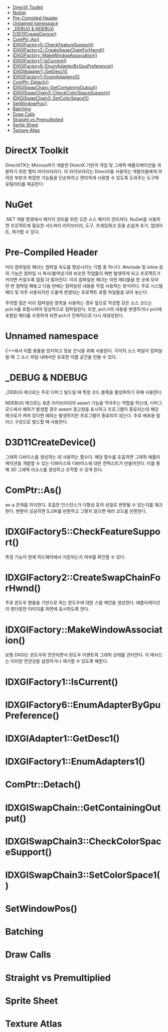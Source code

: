 - [DirectX Toolkit](#directx-toolkit)
- [NuGet](#nuget)
- [Pre-Compiled Header](#pre-compiled-header)
- [Unnamed namespace](#unnamed-namespace)
- [\_DEBUG \& NDEBUG](#_debug--ndebug)
- [D3D11CreateDevice()](#d3d11createdevice)
- [ComPtr::As()](#comptras)
- [IDXGIFactory5::CheckFeatureSupport()](#idxgifactory5checkfeaturesupport)
- [IDXGIFactory2::CreateSwapChainForHwnd()](#idxgifactory2createswapchainforhwnd)
- [IDXGIFactory::MakeWindowAssociation()](#idxgifactorymakewindowassociation)
- [IDXGIFactory1::IsCurrent()](#idxgifactory1iscurrent)
- [IDXGIFactory6::EnumAdapterByGpuPreference()](#idxgifactory6enumadapterbygpupreference)
- [IDXGIAdapter1::GetDesc1()](#idxgiadapter1getdesc1)
- [IDXGIFactory1::EnumAdapters1()](#idxgifactory1enumadapters1)
- [ComPtr::Detach()](#comptrdetach)
- [IDXGISwapChain::GetContainingOutput()](#idxgiswapchaingetcontainingoutput)
- [IDXGISwapChain3::CheckColorSpaceSupport()](#idxgiswapchain3checkcolorspacesupport)
- [IDXGISwapChain3::SetColorSpace1()](#idxgiswapchain3setcolorspace1)
- [SetWindowPos()](#setwindowpos)
- [Batching](#batching)
- [Draw Calls](#draw-calls)
- [Straight vs Premultiplied](#straight-vs-premultiplied)
- [Sprite Sheet](#sprite-sheet)
- [Texture Atlas](#texture-atlas)

# DirectX Toolkit
DirectXTK는 Microsoft가 개발한 DirectX 기반의 게임 및 그래픽 애플리케이션을 개발하기 위한 헬퍼 라이브러리다. 이 라이브러리는 DirectX를 사용하는 개발자들에게 어려운 부분과 복잡한 기능들을 단순화하고 편리하게 사용할 수 있도록 도와주는 도구와 유틸리티를 제공한다.

# NuGet
.NET 개발 환경에서 패키지 관리를 위한 오픈 소스 패키지 관리자다. NuGet을 사용하면 프로젝트에 필요한 서드파티 라이브러리, 도구, 프레임워크 등을 손쉽게 추가, 업데이트, 제거할 수 있다.

# Pre-Compiled Header
미리 컴파일된 헤더는 컴파일 속도를 향상시키는 기법 중 하나다. #include 및 inline 등의 기능은 컴파일 시 복사/붙여넣기와 비슷한 작업들이 매번 발생하게 되고 프로젝트가 커지면 커질수록 점점 더 많아진다. 미리 컴파일된 헤더는 이런 헤더들을 한 곳에 모아 한 번 컴파일 해놓고 다음 번에는 컴파일된 내용을 직접 사용하는 방식이다. 주로 시스템 헤더 및 자주 사용되지만 드물게 변경되는 프로젝트 포함 파일들을 모아 놓는다.

주의할 점은 미리 컴파일된 항목을 사용하는 경우 앞으로 작성할 모든 소스 코드는 pch.h를 포함시켜야 정상적으로 컴파일된다. 또한, pch.h의 내용을 변경하거나 pch에 포함된 헤더를 수정하게 되면 pch가 전체적으로 다시 재생성된다.

# Unnamed namespace
C++에서 이름 충돌을 방지하고 정보 은닉을 위해 사용된다. 각각의 소스 파일이 컴파일될 때 그 소스 파일 내에서만 유효한 이름 공간을 만들 수 있다.

# _DEBUG & NDEBUG
_DEBUG 매크로는 주로 디버그 빌드일 때 특정 코드 블록을 활성화하기 위해 사용한다. 

NDEBUG 매크로는 표준 라이브러리의 assert 기능을 막아주는 역할을 하는데, 디버그 모드에서 예외가 발생할 경우 aseert 경고창을 표시하고 프로그램이 종료되는데 해당 매크로가 켜져 있다면 예외는 발생하지만 프로그램이 종료되지 않는다. 주로 배포용 릴리스 구성으로 빌드할 때 사용한다.

# D3D11CreateDevice()
그래픽 디바이스를 생성하는 데 사용하는 함수다. 해당 함수를 호출하면 그래픽 애플리케이션을 개발할 수 있는 디바이스와 디바이스에 대한 컨텍스트가 만들어진다. 이를 통해 3D 그래픽 리소스를 생성하고 조작할 수 있게 된다.

# ComPtr::As()
as-a 관계를 의미한다. 호출한 인스턴스가 다형성 등의 성질로 변환될 수 있는지를 체크한다. 변환이 성공하면 S_OK를 반환하고 그렇지 않으면 에러 코드를 반환한다. 

# IDXGIFactory5::CheckFeatureSupport()
특정 기능이 현재 하드웨어에서 지원되는지 여부를 확인할 수 있다.

# IDXGIFactory2::CreateSwapChainForHwnd()
주로 윈도우 핸들을 기반으로 하는 윈도우에 대한 스왑 체인을 생성한다. 애플리케이션이 렌더링한 이미지를 화면에 표시하도록 한다.

# IDXGIFactory::MakeWindowAssociation()
보통 DXGI는 윈도우와 연관되면서 윈도우 이벤트와 그래픽 상태를 관리한다. 이 메서드는 이러한 연관성을 설정하거나 제거할 수 있도록 해준다.

# IDXGIFactory1::IsCurrent()
# IDXGIFactory6::EnumAdapterByGpuPreference()
# IDXGIAdapter1::GetDesc1()
# IDXGIFactory1::EnumAdapters1()
# ComPtr::Detach()
# IDXGISwapChain::GetContainingOutput()
# IDXGISwapChain3::CheckColorSpaceSupport()
# IDXGISwapChain3::SetColorSpace1()
# SetWindowPos()
# Batching
# Draw Calls
# Straight vs Premultiplied
# Sprite Sheet
# Texture Atlas